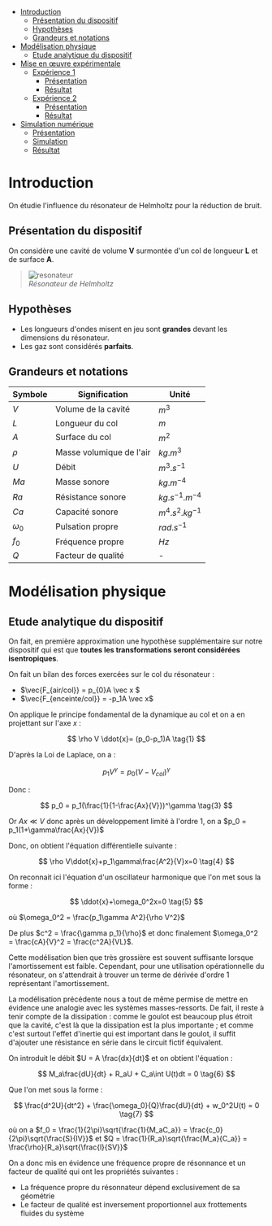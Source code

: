 - [Introduction](#intro)
  - [Présentation du dispositif](#pres)
  - [Hypothèses](#hypotheses)
  - [Grandeurs et notations](#grandeurs)
- [Modélisation physique](#modele)
  - [Etude analytique du dispositif](#analytique)
- [Mise en œuvre expérimentale](#exp)
  - [Expérience 1](#exp1)
    - [Présentation](#pres1)
    - [Résultat](#res1)
  - [Expérience 2](#exp2)
    - [Présentation](#pres2)
    - [Résultat](#res2)
- [Simulation numérique](#sim)
  - [Présentation](#simpres)
  - [Simulation](#simsim)
  - [Résultat](#simres)

<h4 id="intro"></h4>

# Introduction

On étudie l'influence du résonateur de Helmholtz pour la réduction de bruit.

<h4 id="pres"></h4>

## Présentation du dispositif

On considère une cavité de volume **V** surmontée d'un col de longueur **L** et de surface **A**.

> ![resonateur](https://upload.wikimedia.org/wikipedia/commons/1/1a/Helmholtz_Resonator.png) \
> *Résonateur de Helmholtz*

<h4 id="hypotheses"></h4>

## Hypothèses

- Les longueurs d'ondes misent en jeu sont __grandes__ devant les dimensions du résonateur.
- Les gaz sont considérés __parfaits__.

<h4 id="grandeurs"></h4>

## Grandeurs et notations


| Symbole    | Signification            | Unité                      |
|------------|--------------------------|----------------------------|
| $V$        | Volume de la cavité      | $m^3$                      |
| $L$        | Longueur du col          | $m$                        |
| $A$        | Surface du col           | $m^2$                      |
| $\rho$     | Masse volumique de l'air | $kg.m^3$                   |
| $U$        | Débit                    | $m^3.s^{-1}$           |
| $Ma$       | Masse sonore             | $kg.m^{-4}$            |
| $Ra$       | Résistance sonore        | $kg.s^{-1}.m^{-4}$ |
| $Ca$       | Capacité sonore          | $m^4.s^2.kg^{-1}$ |
| $\omega_0$ | Pulsation propre         | $rad.s^{-1}$           |
| $f_0$      | Fréquence propre         | $Hz$                       |
| $Q$        | Facteur de qualité       | -                          |

<h4 id="modele"></h4>

# Modélisation physique

<h4 id="analytique"></h4>

## Etude analytique du dispositif

On fait, en première approximation une hypothèse supplémentaire sur notre dispositif qui est que __toutes les transformations seront considérées isentropiques__.

On fait un bilan des forces exercées sur le col du résonateur :

- $\vec{F_{air/col}} = p_{0}A \vec x $
- $\vec{F_{enceinte/col}} = -p_1A \vec x$

On applique le principe fondamental de la dynamique au col et on a en projettant sur l'axe $x$ :

$$
\rho V \ddot{x}= (p_0-p_1)A \tag{1}
$$

D'après la Loi de Laplace, on a :

$$
p_1V^\gamma = p_0(V - V_{col})^\gamma \tag{2}
$$

Donc :

$$
p_0 = p_1(\frac{1}{1-\frac{Ax}{V}})^\gamma \tag{3}
$$

Or $Ax \ll V$ donc après un développement limité à l'ordre 1, on a $p_0 = p_1(1+\gamma\frac{Ax}{V})$

Donc, on obtient l'équation différentielle suivante :

$$
\rho V\ddot{x}+p_1\gamma\frac{A^2}{V}x=0 \tag{4}
$$

On reconnait ici l'équation d'un oscillateur harmonique que l'on met sous la forme :

$$
\ddot{x}+\omega_0^2x=0 \tag{5}
$$

où $\omega_0^2 = \frac{p_1\gamma A^2}{\rho V^2}$

De plus $c^2 = \frac{\gamma p_1}{\rho}$ et donc finalement $\omega_0^2 = \frac{cA}{V}^2 = \frac{c^2A}{VL}$.

Cette modélisation bien que très grossière est souvent suffisante lorsque l'amortissement est faible.
Cependant, pour une utilisation opérationnelle du résonateur, on s'attendrait à trouver un terme de dérivée d'ordre 1 représentant l'amortissement.

La modélisation précédente nous a tout de même permise de mettre en évidence une analogie avec les systèmes masses-ressorts.
De fait, il reste à tenir compte de la dissipation : comme le goulot est beaucoup plus étroit que la cavité, c'est là que la dissipation est la plus importante ; et comme c'est surtout l'effet d'inertie qui est important dans le goulot, il suffit d'ajouter une résistance en série dans le circuit fictif équivalent.

On introduit le débit $U = A \frac{dx}{dt}$ et on obtient l'équation :

$$
M_a\frac{dU}{dt} + R_aU + C_a\int U(t)dt = 0 \tag{6}
$$

Que l'on met sous la forme :

$$
\frac{d^2U}{dt^2} + \frac{\omega_0}{Q}\frac{dU}{dt} + w_0^2U(t) = 0 \tag{7}
$$

où on a $f_0 = \frac{1}{2\pi}\sqrt{\frac{1}{M_aC_a}} = \frac{c_0}{2\pi}\sqrt{\frac{S}{lV}}$ et $Q = \frac{1}{R_a}\sqrt{\frac{M_a}{C_a}} = \frac{\rho}{R_a}\sqrt{\frac{l}{SV}}$

On a donc mis en évidence une fréquence propre de résonnance et un facteur de qualité qui ont les propriétés suivantes :

- La fréquence propre du résonnateur dépend exclusivement de sa géométrie
- Le facteur de qualité est inversement proportionnel aux frottements fluides du système
